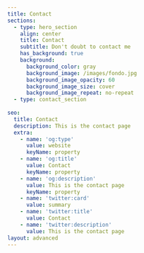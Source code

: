 ```yaml
---
title: Contact
sections:
  - type: hero_section
    align: center
    title: Contact
    subtitle: Don't doubt to contact me
    has_background: true
    background:
      background_color: gray
      background_image: /images/fondo.jpg
      background_image_opacity: 60
      background_image_size: cover
      background_image_repeat: no-repeat
  - type: contact_section
  
seo:
  title: Contact
  description: This is the contact page
  extra:
    - name: 'og:type'
      value: website
      keyName: property
    - name: 'og:title'
      value: Contact
      keyName: property
    - name: 'og:description'
      value: This is the contact page
      keyName: property
    - name: 'twitter:card'
      value: summary
    - name: 'twitter:title'
      value: Contact
    - name: 'twitter:description'
      value: This is the contact page
layout: advanced
---
```

